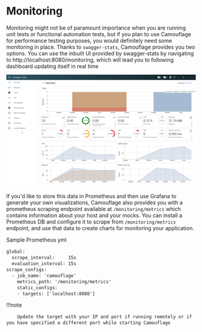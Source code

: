 # Monitoring

Monitoring might not be of paramount importance when you are running unit tests or functional automation tests, but if you plan to use Camouflage for performance testing purposes, you would definitely need some monitoring in place. Thanks to `swagger-stats`, Camouflage provides you two options. You can use the inbuilt UI provided by swagger-stats by navigating to http://localhost:8080/monitoring, which will lead you to following dashboard updating itself in real time

![Camouflage-MonitoringDashboard](Camouflage-MonitoringDashboard.png)

If you'd like to store this data in Prometheus and then use Grafana to generate your own visualizations, Camouflage also provides you with a prometheus scraping endpoint available at `/monitoring/metrics` which contains information about your host and your mocks. You can install a Prometheus DB and configure it to scrape from `/monitoring/metrics` endpoint, and use that data to create charts for monitoring your application.

Sample Prometheus yml

```
global:
  scrape_interval:     15s
  evaluation_interval: 15s
scrape_configs:
  - job_name: 'camouflage'
    metrics_path: '/monitoring/metrics'
    static_configs:
    - targets: ['localhost:8080']
```

!!!note

        Update the target with your IP and port if running remotely or if you have specified a different port while starting Camouflage

